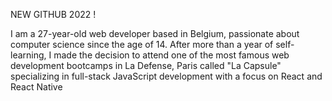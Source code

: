 NEW GITHUB 2022 !

I am a 27-year-old web developer based in Belgium, passionate about computer science since the age of 14. After more than a year of self-learning, I made the decision to attend one of the most famous web development bootcamps in La Defense, Paris called "La Capsule" specializing in full-stack JavaScript development with a focus on React and React Native

